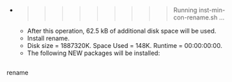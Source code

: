* >>>>>>>>> Running inst-min-con-rename.sh ...
  * After this operation, 62.5 kB of additional disk space will be used.
  * Install rename.
  * Disk size = 1887320K. Space Used = 148K. Runtime = 00:00:00:00.
  * The following NEW packages will be installed:
  ```bash
rename
  ```
